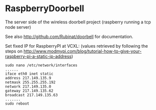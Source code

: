 RaspberryDoorbell
=================

The server side of the wireless doorbell project (raspberry running a tcp node server)

See also http://github.com/Rubinat/doorbell for documentation.

Set fixed IP for RaspberryPI at VCXL:
(values retrieved by following the steps on http://www.modmypi.com/blog/tutorial-how-to-give-your-raspberry-pi-a-static-ip-address)
```
sudo nano /etc/network/interfaces
......
iface eth0 inet static
address 217.149.135.9
netmask 255.255.255.192
network 217.149.135.0
gateway 217.149.135.62
broadcast 217.149.135.63
.......
sudo reboot
```
